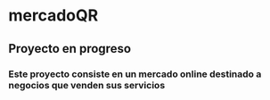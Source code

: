 # mercadoQR
## Proyecto en progreso
### Este proyecto consiste en un mercado online destinado a negocios que venden sus servicios 
